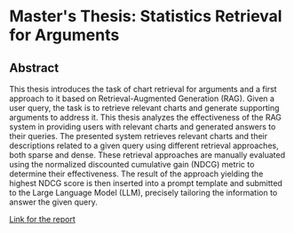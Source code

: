 # Master's Thesis: Statistics Retrieval for Arguments

## Abstract

This thesis introduces the task of chart retrieval for arguments and a first
approach to it based on Retrieval-Augmented Generation (RAG). Given a
user query, the task is to retrieve relevant charts and generate supporting
arguments to address it. This thesis analyzes the effectiveness of the RAG
system in providing users with relevant charts and generated answers to their
queries. The presented system retrieves relevant charts and their descriptions
related to a given query using different retrieval approaches, both sparse and
dense. These retrieval approaches are manually evaluated using the normalized
discounted cumulative gain (NDCG) metric to determine their effectiveness.
The result of the approach yielding the highest NDCG score is then inserted
into a prompt template and submitted to the Large Language Model (LLM),
precisely tailoring the information to answer the given query.

[Link for the report](https://downloads.webis.de/theses/papers/sharma_2024.pdf)
